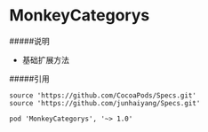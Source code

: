 # MonkeyCategorys



#####说明
* 基础扩展方法



#####引用

	source 'https://github.com/CocoaPods/Specs.git'
	source 'https://github.com/junhaiyang/Specs.git'
	 
    pod 'MonkeyCategorys', '~> 1.0'